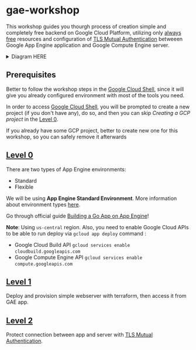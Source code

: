 # gae-workshop

This workshop guides you thourgh process of creation simple and completely free backend on Google Cloud Platform, utilizing only [always free](https://cloud.google.com/free/) resources and configuration of [TLS Mutual Authentication](https://medium.com/sitewards/the-magic-of-tls-x509-and-mutual-authentication-explained-b2162dec4401) betweeen Google App Engine application and Google Compute Engine server.

<details><summary>Diagram HERE</summary>
<p>

![diagram](./gae-workshop-diagram.png)

</p>
</details>

## Prerequisites

Better to follow the workshop steps in the [Google Cloud Shell](https://console.cloud.google.com/appengine?cloudshell=true&_ga=2.219504537.-1092609672.1545216569), since it will give you already configured environment with most of the tools you need.

In order to access [Google Cloud Shell](https://console.cloud.google.com/appengine?cloudshell=true&_ga=2.219504537.-1092609672.1545216569), you will be prompted to create a new project (if you don't have any), do so, and then you can skip *Creating a GCP project* in the [Level 0](https://cloud.google.com/appengine/docs/standard/go111/building-app/).

If you already have some GCP project, better to create new one for this workshop, so you can safely remove it afterwards


## [Level 0](https://cloud.google.com/appengine/docs/standard/go111/building-app/)

There are two types of App Engine environments:
- Standard
- Flexible

We will be using **App Engine Standard Environment**. More information about environment types [here](https://cloud.google.com/appengine/docs/the-appengine-environments). 

Go through official guide [Building a Go App on App Engine](https://cloud.google.com/appengine/docs/standard/go111/building-app/)!

**Note**: Using `us-central` region.
Also, you need to enable Google Cloud APIs to be able to run deploy via 
`gcloud app deploy` command :

- Google Cloud Build API `gcloud services enable cloudbuild.googleapis.com`
- Google Compute Engine API `gcloud services enable compute.googleapis.com`

## [Level 1](./level1/README.md)

Deploy and provision simple webserver with terraform, then access it from GAE app.

## [Level 2](./level2/README.md)

Protect connection between app and server with [TLS Mutual Authentication](https://medium.com/sitewards/the-magic-of-tls-x509-and-mutual-authentication-explained-b2162dec4401).
